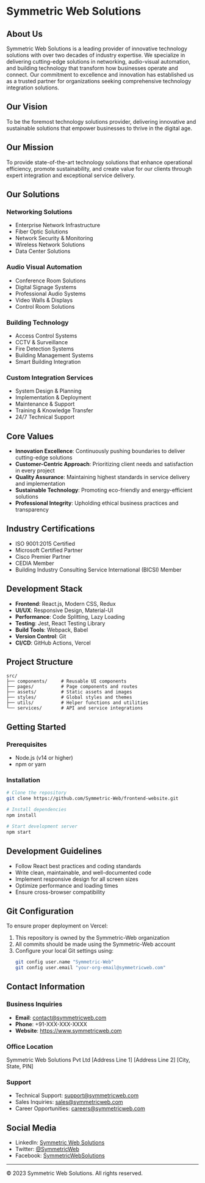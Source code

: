 # Symmetric Web Solutions

## About Us
Symmetric Web Solutions is a leading provider of innovative technology solutions with over two decades of industry expertise. We specialize in delivering cutting-edge solutions in networking, audio-visual automation, and building technology that transform how businesses operate and connect. Our commitment to excellence and innovation has established us as a trusted partner for organizations seeking comprehensive technology integration solutions.

## Our Vision
To be the foremost technology solutions provider, delivering innovative and sustainable solutions that empower businesses to thrive in the digital age.

## Our Mission
To provide state-of-the-art technology solutions that enhance operational efficiency, promote sustainability, and create value for our clients through expert integration and exceptional service delivery.

## Our Solutions

### Networking Solutions
- Enterprise Network Infrastructure
- Fiber Optic Solutions
- Network Security & Monitoring
- Wireless Network Solutions
- Data Center Solutions

### Audio Visual Automation
- Conference Room Solutions
- Digital Signage Systems
- Professional Audio Systems
- Video Walls & Displays
- Control Room Solutions

### Building Technology
- Access Control Systems
- CCTV & Surveillance
- Fire Detection Systems
- Building Management Systems
- Smart Building Integration

### Custom Integration Services
- System Design & Planning
- Implementation & Deployment
- Maintenance & Support
- Training & Knowledge Transfer
- 24/7 Technical Support

## Core Values
- **Innovation Excellence**: Continuously pushing boundaries to deliver cutting-edge solutions
- **Customer-Centric Approach**: Prioritizing client needs and satisfaction in every project
- **Quality Assurance**: Maintaining highest standards in service delivery and implementation
- **Sustainable Technology**: Promoting eco-friendly and energy-efficient solutions
- **Professional Integrity**: Upholding ethical business practices and transparency

## Industry Certifications
- ISO 9001:2015 Certified
- Microsoft Certified Partner
- Cisco Premier Partner
- CEDIA Member
- Building Industry Consulting Service International (BICSI) Member

## Development Stack
- **Frontend**: React.js, Modern CSS, Redux
- **UI/UX**: Responsive Design, Material-UI
- **Performance**: Code Splitting, Lazy Loading
- **Testing**: Jest, React Testing Library
- **Build Tools**: Webpack, Babel
- **Version Control**: Git
- **CI/CD**: GitHub Actions, Vercel

## Project Structure
```
src/
├── components/     # Reusable UI components
├── pages/          # Page components and routes
├── assets/         # Static assets and images
├── styles/         # Global styles and themes
├── utils/          # Helper functions and utilities
└── services/       # API and service integrations
```

## Getting Started

### Prerequisites
- Node.js (v14 or higher)
- npm or yarn

### Installation
```bash
# Clone the repository
git clone https://github.com/Symmetric-Web/frontend-website.git

# Install dependencies
npm install

# Start development server
npm start
```

## Development Guidelines
- Follow React best practices and coding standards
- Write clean, maintainable, and well-documented code
- Implement responsive design for all screen sizes
- Optimize performance and loading times
- Ensure cross-browser compatibility

## Git Configuration
To ensure proper deployment on Vercel:
1. This repository is owned by the Symmetric-Web organization
2. All commits should be made using the Symmetric-Web account
3. Configure your local Git settings using:
   ```bash
   git config user.name "Symmetric-Web"
   git config user.email "your-org-email@symmetricweb.com"
   ```

## Contact Information

### Business Inquiries
- **Email**: contact@symmetricweb.com
- **Phone**: +91-XXX-XXX-XXXX
- **Website**: https://www.symmetricweb.com

### Office Location
Symmetric Web Solutions Pvt Ltd
[Address Line 1]
[Address Line 2]
[City, State, PIN]

### Support
- Technical Support: support@symmetricweb.com
- Sales Inquiries: sales@symmetricweb.com
- Career Opportunities: careers@symmetricweb.com

## Social Media
- LinkedIn: [Symmetric Web Solutions](https://www.linkedin.com/company/symmetric-web-solutions)
- Twitter: [@SymmetricWeb](https://twitter.com/SymmetricWeb)
- Facebook: [SymmetricWebSolutions](https://www.facebook.com/SymmetricWebSolutions)

---

© 2023 Symmetric Web Solutions. All rights reserved.
